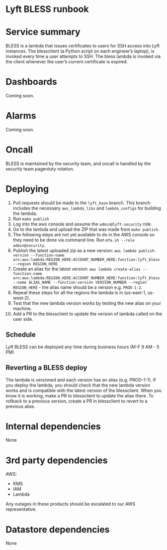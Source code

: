 # Lyft BLESS runbook

# Service summary

BLESS is a lambda that issues certificates to users for SSH access into Lyft instances. The blessclient (a Python script on each engineer’s laptop), is invoked every time a user attempts to SSH. The bless lambda is invoked via the client whenever the user’s current certificate is expired.

# Dashboards

Coming soon.

# Alarms

Coming soon.

# Oncall

BLESS is maintained by the security team, and oncall is handled by the security team pagerduty rotation.

# Deploying

1. Pull requests should be made to the `lyft_base` branch. This branch includes the necessary `aws_lambda_libs` and `lambda_configs` for building the lambda.
1. Run `make publish`
1. Log into the aws console and assume the `admin@lyft-security` role.
1. Go to the lambda and upload the ZIP that was made from `make publish`.
1. The following steps are not yet available to do in the AWS console so they need to be done via command line. Run `mfa.sh --role admin@security`.
1. Publish the latest uploaded zip as a new version: `aws lambda publish-version --function-name arn:aws:lambda:REGION_HERE:ACCOUNT_NUMBER_HERE:function:lyft_bless --region REGION_HERE`
1. Create an alias for the latest version: `aws lambda create-alias --function-name arn:aws:lambda:REGION_HERE:ACCOUNT_NUMBER_HERE:function:lyft_bless --name ALIAS_NAME --function-version VERSION_NUMBER --region REGION_HERE` - the alias name should be a version e.g. `PROD-1-2`.
1. Repeat these steps for all the regions the lambda is in (us-east-1, us-west-2).
1. Test that the new lambda version works by testing the new alias on your machine.
1. Add a PR to the blessclient to update the version of lambda called on the user side.

## Schedule

Lyft BLESS can be deployed any time during business hours (M-F 9 AM - 5 PM)

## Reverting a BLESS deploy

The lambda is versioned and each version has an alias (e.g. PROD-1-1). If you deploy the lambda, you should check that the new lambda version works and is compatible with the latest version of the blessclient. When you know it is working, make a PR to blessclient to update the alias there. To rollback to a previous version, create a PR in blessclient to revert to a previous alias.

# Internal dependencies

None

# 3rd party dependencies

AWS:

* KMS
* IAM
* Lambda

Any outages in these products should be escalated to our AWS representative.

# Datastore dependencies

None
